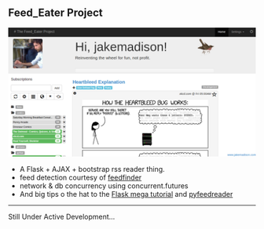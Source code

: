 Feed_Eater Project
---

![Alt text](/feedeater/display/static/img/screen1.png "Screenshot")

- A Flask + AJAX + bootstrap rss reader thing.
- feed detection courtesy of <a href='http://www.aaronsw.com/2002/feedfinder/'>feedfinder</a>
- network & db concurrency using concurrent.futures
- And big tips o the hat to the <a href='http://blog.miguelgrinberg.com/post/the-flask-mega-tutorial-part-i-hello-world'>Flask mega tutorial</a>
and <a href='https://github.com/DownGoat/PyFeedReader'>pyfeedreader</a>

---
Still Under Active Development...